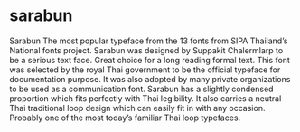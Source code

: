 # sarabun
Sarabun
The most popular typeface from the 13 fonts from SIPA Thailand’s National fonts project. Sarabun was designed by Suppakit Chalermlarp to be a serious text face. Great choice for a long reading formal text. This font was selected by the royal Thai government to be the official typeface for documentation purpose. It was also adopted by many private organizations to be used as a communication font. Sarabun has a slightly condensed proportion which fits perfectly with Thai legibility. It also carries a neutral Thai traditional loop design which can easily fit in with any occasion. Probably one of the most today’s familiar Thai loop typefaces.

